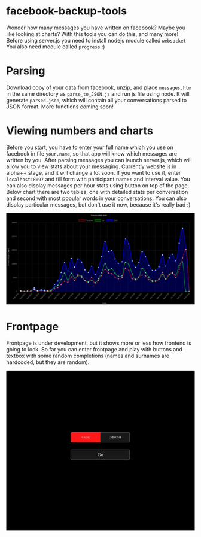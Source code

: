 # facebook-backup-tools
Wonder how many messages you have written on facebook? Maybe you like looking at charts? With this tools you can do this, and many more!
Before using server.js you need to install nodejs module called `websocket`
You also need module called `progress` :)

# Parsing
Download copy of your data from facebook, unzip, and place `messages.htm` in the same directory as `parse_to_JSON.js` and run js file using node. It will generate `parsed.json`, which will contain all your conversations parsed to JSON format. More functions coming soon!

# Viewing numbers and charts
Before you start, you have to enter your full name which you use on facebook in file `your.name`, so that app will know which messages are written by you.
After parsing messages you can launch server.js, which will allow you to view stats about your messaging. Currently website is in alpha++ stage, and it will change a lot soon.
If you want to use it, enter `localhost:8097` and fill form with participant names and interval value. You can also display messages per hour stats using button on top of the page. Below chart there are two tables, one with detailed stats per conversation and second with most popular words in your conversations. You can also display particular messages, but don't use it now, because it's really bad :)

![Example chart screenshot](demos/chart.png)

# Frontpage
Frontpage is under development, but it shows more or less how frontend is going to look. So far you can enter frontpage and play with buttons and textbox with some random completions (names and surnames are hardcoded, but they are random).

![Frontpage demo gif](demos/frontpage.gif)
